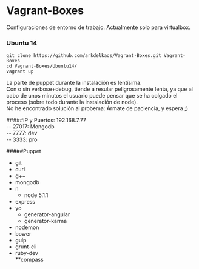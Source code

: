 # Vagrant-Boxes
Configuraciones de entorno de trabajo. Actualmente solo para virtualbox.

### Ubuntu 14
```
git clone https://github.com/arkdelkaos/Vagrant-Boxes.git Vagrant-Boxes
cd Vagrant-Boxes/Ubuntu14/
vagrant up
```
La parte de puppet durante la instalación es lentísima.<br> 
Con o sin verbose+debug, tiende a resular peligrosamente lenta, ya que al cabo de unos minutos el usuario puede pensar que se ha colgado el proceso (sobre todo durante la instalación de node).<br>
No he encontrado solución al probema: Ármate de paciencia, y espera ;)

#####IP y Puertos:
192.168.7.77<br>
-- 27017: Mongodb<br>
-- 7777: dev<br>
-- 3333: pro<br>

#####Puppet
* git
* curl  
* g++  
* mongodb  
* n  
  * node 5.1.1
* express  
* yo  
  * generator-angular  
  * generator-karma  
* nodemon  
* bower  
* gulp  
* grunt-cli  
* ruby-dev  
**compass
